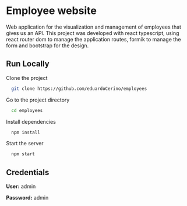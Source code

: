 # Employee website

Web application for the visualization and management of employees that gives us an API.
This project was developed with react typescript, using react router dom to manage the application routes, formik to manage the form and bootstrap for the design.


## Run Locally

Clone the project

```bash
  git clone https://github.com/eduardoCerino/employees
```

Go to the project directory

```bash
  cd employees
```

Install dependencies

```bash
  npm install
```

Start the server

```bash
  npm start
```

## Credentials

**User:** admin

**Password:** admin
